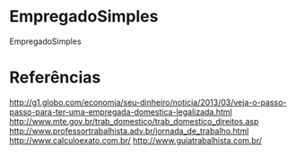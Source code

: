 EmpregadoSimples
================

EmpregadoSimples


Referências
================
http://g1.globo.com/economia/seu-dinheiro/noticia/2013/03/veja-o-passo-passo-para-ter-uma-empregada-domestica-legalizada.html
http://www.mte.gov.br/trab_domestico/trab_domestico_direitos.asp
http://www.professortrabalhista.adv.br/jornada_de_trabalho.html
http://www.calculoexato.com.br/
http://www.guiatrabalhista.com.br/